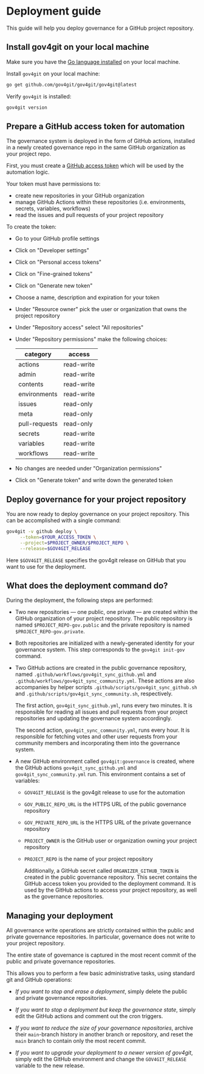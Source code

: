 
# Deployment guide

This guide will help you deploy governance for a GitHub project repository.

## Install gov4git on your local machine

Make sure you have the [Go language installed](https://golang.org/doc/install) on your local machine.

Install `gov4git` on your local machine:

```bash
go get github.com/gov4git/gov4git/gov4git@latest
```

Verify `gov4git` is installed:

```bash
gov4git version
```

## Prepare a GitHub access token for automation

The governance system is deployed in the form of GitHub actions, installed in a newly created governance repo in the same GitHub organization as your project repo.

First, you must create a [GitHub access token](https://docs.github.com/en/github/authenticating-to-github/creating-a-personal-access-token) which will be used by the automation logic.

Your token must have permissions to:
- create new repositories in your GitHub organization
- manage GitHub Actions within these repositories (i.e. environments, secrets, variables, workflows)
- read the issues and pull requests of your project repository

To create the token:
- Go to your GitHub profile settings
- Click on "Developer settings"
- Click on "Personal access tokens"
- Click on "Fine-grained tokens"
- Click on "Generate new token"
- Choose a name, description and expiration for your token
- Under "Resource owner" pick the user or organization that owns the project repository
- Under "Repository access" select "All repositories"
- Under "Repository permissions" make the following choices:

     | category | access |
     | ----------- | ----------- |
     | actions | read-write |
     | admin | read-write |
     | contents | read-write |
     | environments | read-write |
     | issues | read-only |
     | meta | read-only |
     | pull-requests | read-only |
     | secrets | read-write |
     | variables | read-write |
     | workflows | read-write |

- No changes are needed under "Organization permissions"
- Click on "Generate token" and write down the generated token


## Deploy governance for your project repository

You are now ready to deploy governance on your project repository. This can be accomplished with a single command:

```bash
gov4git -v github deploy \
     --token=$YOUR_ACCESS_TOKEN \
     --project=$PROJECT_OWNER/$PROJECT_REPO \
     --release=$GOV4GIT_RELEASE
```

Here `$GOV4GIT_RELEASE` specifies the gov4git release on GitHub that you want to use for the deployment.

## What does the deployment command do?

During the deployment, the following steps are performed:

- Two new repositories — one public, one private — are created within the GitHub organization of your project repository. The public repository is named `$PROJECT_REPO-gov.public` and the private repository is named `$PROJECT_REPO-gov.private`.

- Both repositories are initialized with a newly-generated identity for your governance system. This step corresponds to the `gov4git init-gov` command.

- Two GitHub actions are created in the public governance repository, named `.github/workflows/gov4git_sync_github.yml` and `.github/workflows/gov4git_sync_community.yml`. These actions are also accompanies by helper scripts `.github/scripts/gov4git_sync_github.sh` and `.github/scripts/gov4git_sync_community.sh`, respectively.

     The first action, `gov4git_sync_github.yml`, runs every two minutes. It is responsible for reading all issues and pull requests from your project repositories and updating the governance system accordingly.

     The second action, `gov4git_sync_community.yml`, runs every hour. It is responsible for fetching votes and other user requests from your community members and incorporating them into the governance system.

- A new GitHub environment called `gov4git:governance` is created, where the GitHub actions `gov4git_sync_github.yml` and `gov4git_sync_community.yml` run. This environment contains a set of variables:
  - `GOV4GIT_RELEASE` is the gov4git release to use for the automation
  - `GOV_PUBLIC_REPO_URL` is the HTTPS URL of the public governance repository
  - `GOV_PRIVATE_REPO_URL` is the HTTPS URL of the private governance repository
  - `PROJECT_OWNER` is the GitHub user or organization owning your project repository
  - `PROJECT_REPO` is the name of your project repository

     Additionally, a GitHub secret called `ORGANIZER_GITHUB_TOKEN` is created in the public governance repository. This secret contains the GitHub access token you provided to the deployment command. It is used by the GitHub actions to access your project repository, as well as the governance repositories.

## Managing your deployment

All governance write operations are strictly contained within the public and private governance repositories. In particular, governance does not write to your project repository.

The entire state of governance is captured in the most recent commit of the public and private governance repositories.

This allows you to perform a few basic administrative tasks, using standard git and GitHub operations:

- _If you want to stop and erase a deployment_, simply delete the public and private governance repositories.

- _If you want to stop a deployment but keep the governance state_, simply edit the GitHub actions and comment out the cron triggers.

- _If you want to reduce the size of your governance repositories_, archive their `main`-branch history in another branch or repository, and reset the `main` branch to contain only the most recent commit.

- _If you want to upgrade your deployment to a newer version of gov4git_, simply edit the GitHub environment and change the `GOV4GIT_RELEASE` variable to the new release.
